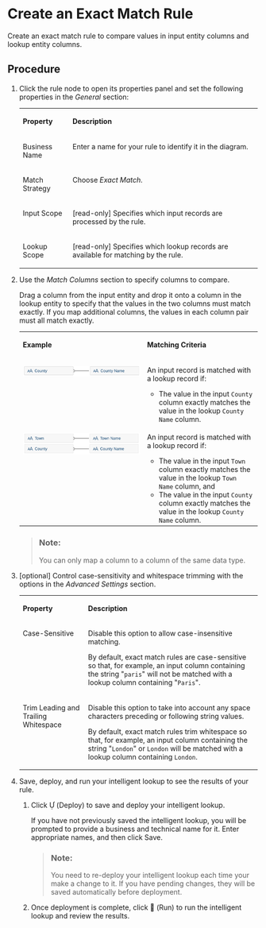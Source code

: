 <!-- loio897d26c3ffe24efaa27cd0d7262a78ad -->

<link rel="stylesheet" type="text/css" href="css/sap-icons.css"/>

# Create an Exact Match Rule

Create an exact match rule to compare values in input entity columns and lookup entity columns.



<a name="loio897d26c3ffe24efaa27cd0d7262a78ad__steps_ysw_pzb_cqb"/>

## Procedure

1.  Click the rule node to open its properties panel and set the following properties in the *General* section:


    <table>
    <tr>
    <th valign="top">

    Property


    
    </th>
    <th valign="top">

    Description


    
    </th>
    </tr>
    <tr>
    <td valign="top">
    
    Business Name


    
    </td>
    <td valign="top">
    
    Enter a name for your rule to identify it in the diagram.


    
    </td>
    </tr>
    <tr>
    <td valign="top">
    
    Match Strategy


    
    </td>
    <td valign="top">
    
    Choose *Exact Match*.


    
    </td>
    </tr>
    <tr>
    <td valign="top">
    
    Input Scope


    
    </td>
    <td valign="top">
    
    \[read-only\] Specifies which input records are processed by the rule.


    
    </td>
    </tr>
    <tr>
    <td valign="top">
    
    Lookup Scope


    
    </td>
    <td valign="top">
    
    \[read-only\] Specifies which lookup records are available for matching by the rule.


    
    </td>
    </tr>
    </table>
    
2.  Use the *Match Columns* section to specify columns to compare.

    Drag a column from the input entity and drop it onto a column in the lookup entity to specify that the values in the two columns must match exactly. If you map additional columns, the values in each column pair must all match exactly.


    <table>
    <tr>
    <th valign="top">

    Example


    
    </th>
    <th valign="top">

    Matching Criteria


    
    </th>
    </tr>
    <tr>
    <td valign="top">
    
    ![](images/Exact_Match_-_One_Column_Pair_54e2255.png)


    
    </td>
    <td valign="top">
    
    An input record is matched with a lookup record if:

    -   The value in the input `County` column exactly matches the value in the lookup `County Name` column.


    
    </td>
    </tr>
    <tr>
    <td valign="top">
    
    ![](images/Exact_Match_-_Two_Column_Pairs_adecfff.png)


    
    </td>
    <td valign="top">
    
    An input record is matched with a lookup record if:

    -   The value in the input `Town` column exactly matches the value in the lookup `Town Name` column, and
    -   The value in the input `County` column exactly matches the value in the lookup `County Name` column.


    
    </td>
    </tr>
    </table>
    
    > ### Note:  
    > You can only map a column to a column of the same data type.

3.  \[optional\] Control case-sensitivity and whitespace trimming with the options in the *Advanced Settings* section.


    <table>
    <tr>
    <th valign="top">

    Property


    
    </th>
    <th valign="top">

    Description


    
    </th>
    </tr>
    <tr>
    <td valign="top">
    
    Case-Sensitive


    
    </td>
    <td valign="top">
    
    Disable this option to allow case-insensitive matching. 

    By default, exact match rules are case-sensitive so that, for example, an input column containing the string "`paris`" will not be matched with a lookup column containing "`Paris`".


    
    </td>
    </tr>
    <tr>
    <td valign="top">
    
    Trim Leading and Trailing Whitespace 


    
    </td>
    <td valign="top">
    
    Disable this option to take into account any space characters preceding or following string values. 

    By default, exact match rules trim whitespace so that, for example, an input column containing the string "`London`" or `London` will be matched with a lookup column containing `London`.


    
    </td>
    </tr>
    </table>
    
4.  Save, deploy, and run your intelligent lookup to see the results of your rule.

    1.  Click <span class="SAP-icons"></span> \(Deploy\) to save and deploy your intelligent lookup.

        If you have not previously saved the intelligent lookup, you will be prompted to provide a business and technical name for it. Enter appropriate names, and then click Save.

        > ### Note:  
        > You need to re-deploy your intelligent lookup each time your make a change to it. If you have pending changes, they will be saved automatically before deployment.

    2.  Once deployment is complete, click <span class="FPA-icons"></span> \(Run\) to run the intelligent lookup and review the results.



